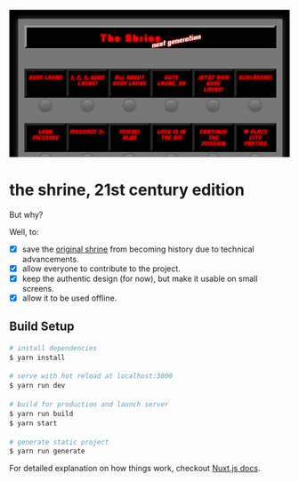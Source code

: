 ![the-shrine-ng](https://github.com/gildesmarais/the-shrine-ng/raw/master/static/og_image.png)

# the shrine, 21st century edition

But why?

Well, to:

- [x] save the [original shrine](http://theshrine.de) from becoming history due to technical advancements.
- [x] allow everyone to contribute to the project.
- [x] keep the authentic design (for now), but make it usable on small screens.
- [x] allow it to be used offline.

## Build Setup

```bash
# install dependencies
$ yarn install

# serve with hot reload at localhost:3000
$ yarn run dev

# build for production and launch server
$ yarn run build
$ yarn start

# generate static project
$ yarn run generate
```

For detailed explanation on how things work, checkout [Nuxt.js docs](https://nuxtjs.org).
